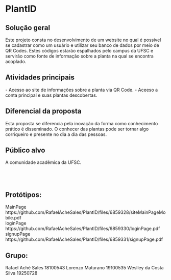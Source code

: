 # PlantID


<h2>Solução geral</h2>
  Este projeto consta no desenvolvimento de um website no qual é possivel se cadastrar como um usuário e utilizar seu banco de dados por meio de QR Codes. Estes códigos estarão espalhados pelo campus da UFSC e servirão como fonte de informação sobre a planta na qual se encontra acoplado.
  
<h2>Atividades principais</h2>
  - Acesso ao site de informações sobre a planta via QR Code.
  - Aceeso a conta principal e suas plantas descobertas.

<h2>Diferencial da proposta</h2>
  Esta proposta se diferencia pela inovação da forma como conhecimento prático é disseminado. O conhecer das plantas pode ser tornar algo corriqueiro e presente no dia a dia das pessoas. 
<h2>Público alvo</h2>
A comunidade acadêmica da UFSC.<br><br><br><br>


<h2>Protótipos:</h2>
MainPage https://github.com/RafaelAcheSales/PlantID/files/6859328/siteMainPageMobile.pdf<br>
loginPage https://github.com/RafaelAcheSales/PlantID/files/6859330/loginPage.pdf<br>
signupPage https://github.com/RafaelAcheSales/PlantID/files/6859331/signupPage.pdf




<h2>Grupo:</h2>
Rafael Aché Sales 18100543
Lorenzo Maturano 19100535
Weslley da Costa Silva 19250728
